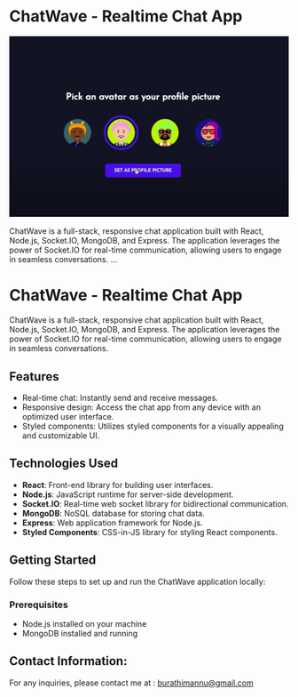 
# ChatWave - Realtime Chat App

![ChatWave Logo](images/chatwave.png)

ChatWave is a full-stack, responsive chat application built with React, Node.js, Socket.IO, MongoDB, and Express. The application leverages the power of Socket.IO for real-time communication, allowing users to engage in seamless conversations.
...


# ChatWave - Realtime Chat App

ChatWave is a full-stack, responsive chat application built with React, Node.js, Socket.IO, MongoDB, and Express. The application leverages the power of Socket.IO for real-time communication, allowing users to engage in seamless conversations.

## Features

- Real-time chat: Instantly send and receive messages.
- Responsive design: Access the chat app from any device with an optimized user interface.
- Styled components: Utilizes styled components for a visually appealing and customizable UI.

## Technologies Used

- **React**: Front-end library for building user interfaces.
- **Node.js**: JavaScript runtime for server-side development.
- **Socket.IO**: Real-time web socket library for bidirectional communication.
- **MongoDB**: NoSQL database for storing chat data.
- **Express**: Web application framework for Node.js.
- **Styled Components**: CSS-in-JS library for styling React components.

## Getting Started

Follow these steps to set up and run the ChatWave application locally:

### Prerequisites

- Node.js installed on your machine
- MongoDB installed and running

## Contact Information:
For any inquiries, please contact me at :  burathimannu@gmail.com
